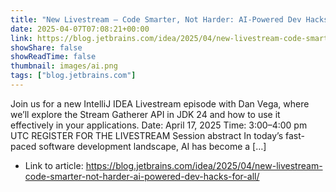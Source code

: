 ```yaml
---
title: "New Livestream – Code Smarter, Not Harder: AI-Powered Dev Hacks for All"
date: 2025-04-07T07:08:21+00:00
link: https://blog.jetbrains.com/idea/2025/04/new-livestream-code-smarter-not-harder-ai-powered-dev-hacks-for-all/
showShare: false
showReadTime: false
thumbnail: images/ai.png
tags: ["blog.jetbrains.com"]
---
```

Join us for a new IntelliJ IDEA Livestream episode with Dan Vega, where we’ll explore the Stream Gatherer API in JDK 24 and how to use it effectively in your applications. Date: April 17, 2025 Time: 3:00–4:00 pm UTC REGISTER FOR THE LIVESTREAM Session abstract In today’s fast-paced software development landscape, AI has become a […]

- Link to article: https://blog.jetbrains.com/idea/2025/04/new-livestream-code-smarter-not-harder-ai-powered-dev-hacks-for-all/